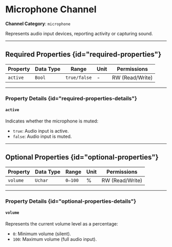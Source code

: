 # Microphone Channel

**Channel Category**: `microphone`

Represents audio input devices, reporting activity or capturing sound.

---

## Required Properties {id="required-properties"}

| **Property** | **Data Type** | **Range**    | **Unit** | **Permissions** |
|--------------|---------------|--------------|----------|-----------------|
| `active`     | `Bool`        | `true/false` | -        | RW (Read/Write) |

---

### Property Details {id="required-properties-details"}

#### `active`

Indicates whether the microphone is muted:

- `true`: Audio input is active.
- `false`: Audio input is muted.

---

## Optional Properties {id="optional-properties"}

| **Property** | **Data Type** | **Range** | **Unit** | **Permissions** |
|--------------|---------------|-----------|----------|-----------------|
| `volume`     | `Uchar`       | `0–100`   | %        | RW (Read/Write) |

---

### Property Details {id="optional-properties-details"}

#### `volume`

Represents the current volume level as a percentage:

- `0`: Minimum volume (silent).
- `100`: Maximum volume (full audio input).

